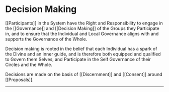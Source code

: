 # Decision Making

[[Participants]] in the System have the Right and Responsibility to engage in the [[Governance]] and [[Decision Making]] of the Groups they Participate in, and to ensure that the Individual and Local Governance aligns with and supports the Governance of the Whole. 

Decision making is rooted in the belief that each Individual has a spark of the Divine and an inner guide, and is therefore both equipped and qualified to Govern them Selves, and Participate in the Self Governance of their Circles and the Whole. 

Decisions are made on the basis of [[Discernment]] and [[Consent]] around [[Proposals]]. 


___
